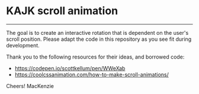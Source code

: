 # KAJK scroll animation
----
The goal is to create an interactive rotation that is dependent on the user's scroll position. Please adapt the code in this repository as you see fit during development.

Thank you to the following resources for their ideas, and borrowed code:
- https://codepen.io/scottkellum/pen/WWeXab
- https://coolcssanimation.com/how-to-make-scroll-animations/

Cheers!
MacKenzie
